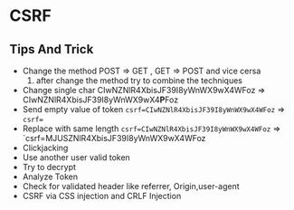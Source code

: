 # CSRF

## Tips And Trick

   - Change the method POST => GET , GET => POST and vice cersa
     1. after change the method try to combine the techniques 
   - Change single char CIwNZNlR4XbisJF39I8yWnWX9wX4WFoz => CIwNZNlR4XbisJF39I8yWnWX9wX4**P**Foz
   - Send empty value of token `csrf=CIwNZNlR4XbisJF39I8yWnWX9wX4WFoz` => `csrf=`
   - Replace with same length `csrf=CIwNZNlR4XbisJF39I8yWnWX9wX4WFoz` => `csrf=MJUSZNlR4XbisJF39I8yWnWX9wX4WFoz
   - Clickjacking
   - Use another user valid token
   - Try to decrypt
   - Analyze Token
   - Check for validated header like referrer, Origin,user-agent
   - CSRF via CSS injection and CRLF Injection
